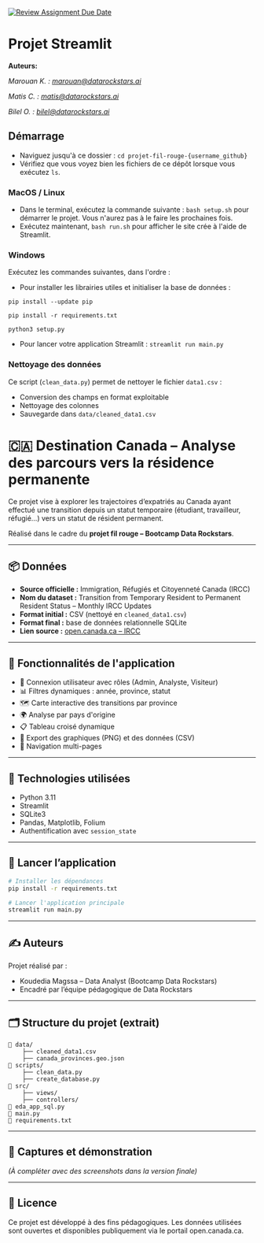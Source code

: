[![Review Assignment Due Date](https://classroom.github.com/assets/deadline-readme-button-22041afd0340ce965d47ae6ef1cefeee28c7c493a6346c4f15d667ab976d596c.svg)](https://classroom.github.com/a/pvyz0boK)
# Projet Streamlit
**Auteurs:**

*Marouan K. : marouan@datarockstars.ai*

*Matis C. : matis@datarockstars.ai*

*Bilel O. : bilel@datarockstars.ai*

## Démarrage

- Naviguez jusqu'à ce dossier : `cd projet-fil-rouge-{username_github}`
- Vérifiez que vous voyez bien les fichiers de ce dépôt lorsque vous exécutez `ls`.

### MacOS / Linux

- Dans le terminal, exécutez la commande suivante : `bash setup.sh` pour démarrer le projet. Vous n'aurez pas à le faire les prochaines fois.
- Exécutez maintenant, `bash run.sh` pour afficher le site crée à l'aide de Streamlit.

### Windows

Exécutez les commandes suivantes, dans l'ordre :
- Pour installer les librairies utiles et initialiser la base de données :

`pip install --update pip`

`pip install -r requirements.txt`

`python3 setup.py`
- Pour lancer votre application Streamlit :
`streamlit run main.py`

### Nettoyage des données

Ce script (`clean_data.py`) permet de nettoyer le fichier `data1.csv` :
- Conversion des champs en format exploitable
- Nettoyage des colonnes
- Sauvegarde dans `data/cleaned_data1.csv`


# 🇨🇦 Destination Canada – Analyse des parcours vers la résidence permanente

Ce projet vise à explorer les trajectoires d’expatriés au Canada ayant effectué une transition depuis un statut temporaire (étudiant, travailleur, réfugié...) vers un statut de résident permanent.

Réalisé dans le cadre du **projet fil rouge – Bootcamp Data Rockstars**.

---

## 📦 Données

- **Source officielle :** Immigration, Réfugiés et Citoyenneté Canada (IRCC)
- **Nom du dataset :** Transition from Temporary Resident to Permanent Resident Status – Monthly IRCC Updates
- **Format initial :** CSV (nettoyé en `cleaned_data1.csv`)
- **Format final :** base de données relationnelle SQLite
- **Lien source :** [open.canada.ca – IRCC](https://open.canada.ca/data/en/dataset)

---

## 🧠 Fonctionnalités de l'application

- 🔐 Connexion utilisateur avec rôles (Admin, Analyste, Visiteur)
- 📊 Filtres dynamiques : année, province, statut
- 🗺️ Carte interactive des transitions par province
- 🌍 Analyse par pays d'origine
- 📋 Tableau croisé dynamique
- 📸 Export des graphiques (PNG) et des données (CSV)
- 🧭 Navigation multi-pages

---

## 🧪 Technologies utilisées

- Python 3.11
- Streamlit
- SQLite3
- Pandas, Matplotlib, Folium
- Authentification avec `session_state`

---

## 🚀 Lancer l’application

```bash
# Installer les dépendances
pip install -r requirements.txt

# Lancer l'application principale
streamlit run main.py
```

---

## ✍️ Auteurs

Projet réalisé par :

- Koudedia Magssa – Data Analyst (Bootcamp Data Rockstars)
- Encadré par l’équipe pédagogique de Data Rockstars

---

## 🗂️ Structure du projet (extrait)

```
📁 data/
    ├── cleaned_data1.csv
    ├── canada_provinces.geo.json
📁 scripts/
    ├── clean_data.py
    ├── create_database.py
📁 src/
    ├── views/
    ├── controllers/
📄 eda_app_sql.py
📄 main.py
📄 requirements.txt
```

---

## 📸 Captures et démonstration

*(À compléter avec des screenshots dans la version finale)*

---

## 🧾 Licence

Ce projet est développé à des fins pédagogiques. Les données utilisées sont ouvertes et disponibles publiquement via le portail open.canada.ca.
